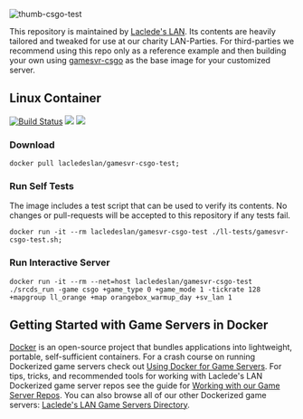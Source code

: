 ![thumb-csgo-test](https://raw.githubusercontent.com/LacledesLAN/gamesvr-csgo-test/master/.misc/thumb-csgo-test.png "thumb-csgo-test")

This repository is maintained by [Laclede's LAN](https://lacledeslan.com). Its contents are heavily tailored and tweaked for use at our charity LAN-Parties. For third-parties we recommend using this repo only as a reference example and then building your own using [gamesvr-csgo](https://github.com/LacledesLAN/gamesvr-csgo) as the base image for your customized server.

## Linux Container

[![Build Status](https://dev.azure.com/LacledesLAN/Game%20Servers/_apis/build/status/gamesvr-csgo-test)](https://dev.azure.com/LacledesLAN/Game%20Servers/_build/latest?definitionId=4)
[![](https://images.microbadger.com/badges/version/lacledeslan/gamesvr-csgo-test.svg)](https://microbadger.com/images/lacledeslan/gamesvr-csgo-test "Get your own version badge on microbadger.com")
[![](https://images.microbadger.com/badges/image/lacledeslan/gamesvr-csgo-test.svg)](https://microbadger.com/images/lacledeslan/gamesvr-csgo-test "Get your own image badge on microbadger.com")

### Download

```shell
docker pull lacledeslan/gamesvr-csgo-test;
```

### Run Self Tests

The image includes a test script that can be used to verify its contents. No changes or pull-requests will be accepted to this repository if any tests fail.

```shell
docker run -it --rm lacledeslan/gamesvr-csgo-test ./ll-tests/gamesvr-csgo-test.sh;
```

### Run Interactive Server

```shell
docker run -it --rm --net=host lacledeslan/gamesvr-csgo-test ./srcds_run -game csgo +game_type 0 +game_mode 1 -tickrate 128 +mapgroup ll_orange +map orangebox_warmup_day +sv_lan 1
```

## Getting Started with Game Servers in Docker

[Docker](https://docs.docker.com/) is an open-source project that bundles applications into lightweight, portable, self-sufficient containers. For a crash course on running Dockerized game servers check out [Using Docker for Game Servers](https://github.com/LacledesLAN/README.1ST/blob/master/GameServers/DockerAndGameServers.md). For tips, tricks, and recommended tools for working with Laclede's LAN Dockerized game server repos see the guide for [Working with our Game Server Repos](https://github.com/LacledesLAN/README.1ST/blob/master/GameServers/WorkingWithOurRepos.md). You can also browse all of our other Dockerized game servers: [Laclede's LAN Game Servers Directory](https://github.com/LacledesLAN/README.1ST/tree/master/GameServers).
